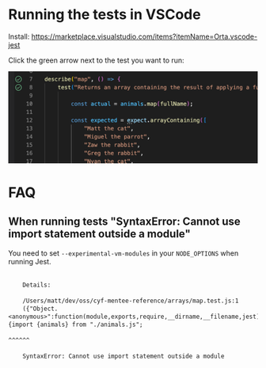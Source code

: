 # Running the tests in VSCode

Install:
https://marketplace.visualstudio.com/items?itemName=Orta.vscode-jest

Click the green arrow next to the test you want to run:

![run tests from vscode](docs/run-tests.png)

# FAQ

## When running tests "SyntaxError: Cannot use import statement outside a module"

You need to set `--experimental-vm-modules` in your `NODE_OPTIONS` when running Jest.

```

    Details:

    /Users/matt/dev/oss/cyf-mentee-reference/arrays/map.test.js:1
    ({"Object.<anonymous>":function(module,exports,require,__dirname,__filename,jest){import {animals} from "./animals.js";
                                                                                      ^^^^^^

    SyntaxError: Cannot use import statement outside a module
```
